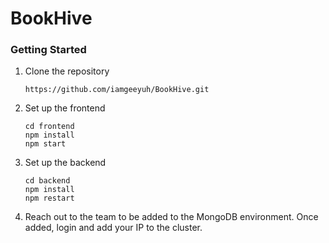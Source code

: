 # BookHive

### Getting Started

1. Clone the repository
    ```
    https://github.com/iamgeeyuh/BookHive.git
    ```
2. Set up the frontend
    ```
    cd frontend
    npm install
    npm start
    ```
3. Set up the backend
    ```
    cd backend
    npm install
    npm restart
    ```

4. Reach out to the team to be added to the MongoDB environment. Once added, login and add your IP to the cluster.